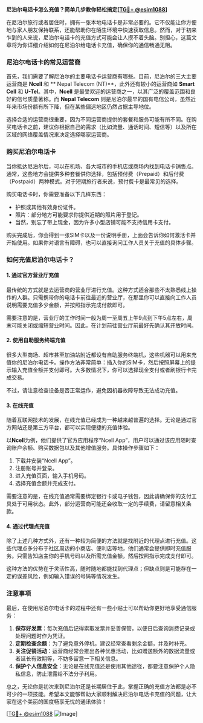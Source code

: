 **尼泊尔电话卡怎么充值？简单几步教你轻松搞定[[TG💪+ @esim1088](https://t.me/s/esim1088)]**

在尼泊尔旅行或者居住时，拥有一张本地电话卡是非常必要的。它不仅能让你方便地与家人朋友保持联系，还能帮助你在陌生环境中快速获取信息。然而，对于初来乍到的人来说，尼泊尔电话卡的充值方式可能会让人摸不着头脑。别担心，这篇文章将为你详细介绍如何在尼泊尔给电话卡充值，确保你的通信畅通无阻。

### 尼泊尔电话卡的常见运营商

首先，我们需要了解尼泊尔的主要电话卡运营商有哪些。目前，尼泊尔的三大主要运营商是 **Ncell** 和 ** Nepal Telecom (NT)**，此外还有较小的运营商如 **Smart Cell** 和 **U-Tel**。其中，**Ncell** 是最受欢迎的运营商之一，以其广泛的覆盖范围和良好的信号质量著称。而 **Nepal Telecom** 则是尼泊尔最早的国有电信公司，虽然近年来市场份额有所下降，但在某些偏远地区仍然占据主导地位。

选择合适的运营商很重要，因为不同运营商提供的套餐和服务可能有所不同。在购买电话卡之前，建议你根据自己的需求（比如流量、通话时间、短信等）以及所在区域的网络覆盖情况来决定选择哪家运营商。

### 购买尼泊尔电话卡

当你抵达尼泊尔后，可以在机场、各大城市的手机店或商场内找到电话卡销售点。通常，这些地方会提供多种套餐供你选择，包括预付费（Prepaid）和后付费（Postpaid）两种模式。对于短期旅行者来说，预付费卡是最常见的选择。

购买电话卡时，你需要准备以下几样东西：
- 护照或其他有效身份证件。
- 照片：部分地方可能要求你提供近期的照片用于登记。
- 当然，别忘了带上现金，因为许多小型店铺可能不支持信用卡支付。

购买完成后，你会得到一张SIM卡以及一份说明手册，上面会告诉你如何激活卡并开始使用。如果你对语言有障碍，也可以直接询问工作人员关于充值的具体步骤。

### 如何充值尼泊尔电话卡？

#### 1. 通过官方营业厅充值

最传统的方式就是去运营商的营业厅进行充值。这种方式适合那些不太熟悉线上操作的人群。只需携带你的电话卡前往最近的营业厅，在那里你可以直接向工作人员说明需要充值多少金额，并按照指示完成付款即可。

需要注意的是，营业厅的工作时间一般为周一至周五上午9点到下午5点左右，周末可能关闭或缩短营业时间。因此，在计划前往营业厅前最好先确认其开放时间。

#### 2. 使用自助服务终端充值

很多大型商场、超市甚至加油站附近都设有自助服务终端机，这些机器可以用来充值你的尼泊尔电话卡。操作方法非常简单：插入你的SIM卡，然后按照屏幕上的提示输入充值金额并支付即可。大多数情况下，你可以选择现金支付或者刷银行卡完成交易。

不过，请注意检查设备是否正常运作，避免因机器故障导致无法成功充值。

#### 3. 在线充值

随着互联网技术的发展，在线充值已经成为一种越来越普遍的选择。无论是通过官方网站还是第三方平台，都可以实现便捷的充值体验。

以**Ncell**为例，他们提供了官方应用程序“Ncell App”，用户可以通过该应用随时查询账户余额、购买数据包以及其他增值服务。具体操作步骤如下：
1. 下载并安装“Ncell App”。
2. 注册账号并登录。
3. 进入充值页面，输入手机号码。
4. 选择充值金额并完成支付。

需要注意的是，在线充值通常需要绑定银行卡或电子钱包，因此请确保你的支付工具处于可用状态。此外，部分运营商可能还会收取一定的手续费，请留意相关条款。

#### 4. 通过代理点充值

除了上述几种方式外，还有一种较为简便的方法就是找附近的代理点进行充值。这些代理点多分布于社区周边的小商店、便利店等地，他们通常会提供即时充值服务。只需告知店主你的手机号码以及所需充值金额，然后按照指示完成支付即可。

这种方法的优势在于灵活性高，随时随地都能找到代理点；但缺点则是可能存在一定的误差风险，例如输入错误的号码等情况发生。

### 注意事项

最后，在使用尼泊尔电话卡的过程中还有一些小贴士可以帮助你更好地享受通信服务：

1. **保存好发票**：每次充值后记得索取发票并妥善保管，以便日后查询消费记录或处理问题时作为凭证。
2. **定期检查余额**：为了避免意外停机，建议经常查看剩余金额，并及时补充。
3. **关注促销活动**：运营商经常会推出各种优惠活动，比如赠送额外的数据流量或者延长有效期等，不妨多留意一下相关信息。
4. **保护个人信息安全**：无论是在线充值还是使用其他途径，都要注意保护个人隐私信息，防止泄露给不法分子利用。

总之，无论你是初次来到尼泊尔还是长期居住于此，掌握正确的充值方法都是必不可少的一项技能。希望本文能够帮助大家顺利解决尼泊尔电话卡充值的问题，让大家在这个美丽的国度畅享无忧的通讯体验！

[[TG💪+ @esim1088](https://t.me/s/esim1088) ![Image](https://i.postimg.cc/4NQfJmqS/Snipaste-2025-05-13-00-14-12.png)]